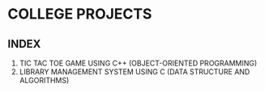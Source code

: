 # COLLEGE PROJECTS
## INDEX
1. TIC TAC TOE GAME USING C++ (OBJECT-ORIENTED PROGRAMMING)
2. LIBRARY MANAGEMENT SYSTEM USING C (DATA STRUCTURE AND ALGORITHMS)
